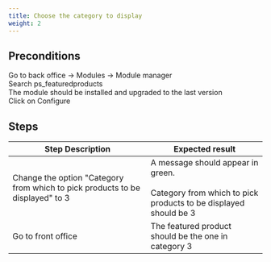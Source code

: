 ```yaml
---
title: Choose the category to display
weight: 2
---
```


## Preconditions

Go to back office -> Modules -> Module manager<br />
Search ps_featuredproducts<br />
The module should be installed and upgraded to the last version<br />
Click on Configure
## Steps
| Step Description | Expected result |
| ----- | ----- |
| Change the option "Category from which to pick products to be displayed" to 3 | A message should appear in green.<br /><br>Category from which to pick products to be displayed should be 3  |
| Go to front office | The featured product should be the one in category 3 |
